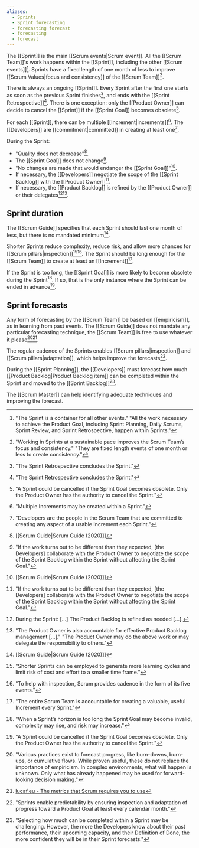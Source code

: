 ```yaml
---
aliases:
  - Sprints
  - Sprint forecasting
  - forecasting forecast
  - forecasting
  - forecast
---
```

The [[Sprint]] is the main [[Scrum events|Scrum event]]. All the [[Scrum Team]]'s work happens within the [[Sprint]], including the other [[Scrum events]][^all-work-sprint]. Sprints have a fixed length of one month of less to improve [[Scrum Values|focus and consistency]] of the [[Scrum Team]][^sprint-focus-consistency].

[^all-work-sprint]: "The Sprint is a container for all other events." "All the work necessary to achieve the Product Goal, including Sprint Planning, Daily Scrums, Sprint Review, and Sprint Retrospective, happen within Sprints."[^scrum-guide-2020]
[^sprint-focus-consistency]:"Working in Sprints at a sustainable pace improves the Scrum Team’s focus and consistency." "They are fixed length events of one month or less to create consistency."[^scrum-guide-2020]

There is always an ongoing [[Sprint]]. Every Sprint after the first one starts as soon as the previous Sprint finishes[^sprint-end], and ends with the [[Sprint Retrospective]][^sprint-end]. There is one exception: only the [[Product Owner]] can decide to cancel the [[Sprint]] if the [[Sprint Goal]] becomes obsolete[^sprint-cancelled].

[^sprint-start]: "A new Sprint starts immediately after the conclusion of the previous Sprint."[^scrum-guide-2020]
[^sprint-end]: "The Sprint Retrospective concludes the Sprint."[^scrum-guide-2020]
[^sprint-cancelled]: "A Sprint could be cancelled if the Sprint Goal becomes obsolete. Only the Product Owner has the authority to cancel the Sprint."[^scrum-guide-2020]

For each [[Sprint]], there can be multiple [[Increment|increments]][^multiple-increments]. The [[Developers]] are [[commitment|committed]] in creating at least one[^developers-definition].

[^multiple-increments]: "Multiple Increments may be created within a Sprint."[^scrum-guide-2020]
[^developers-definition]: "Developers are the people in the Scrum Team that are committed to creating any aspect of a usable Increment each Sprint."[^scrum-guide-2020]

During the Sprint:
- "Quality does not decrease"[^scrum-guide-2020].
- The [[Sprint Goal]] does not change[^po-devs-changes].
- "No changes are made that would endanger the [[Sprint Goal]]"[^scrum-guide-2020].
- If necessary, the [[Developers]] negotiate the scope of the [[Sprint Backlog]] with the [[Product Owner]][^po-devs-changes].
- If necessary, the [[Product Backlog]] is refined by the [[Product Owner]] or their delegates[^refinement-as-needed][^po-accountable-refinement].

[^po-devs-changes]: "If the work turns out to be different than they expected, \[the Developers\] collaborate with the Product Owner to negotiate the scope of the Sprint Backlog within the Sprint without affecting the Sprint Goal."[^scrum-guide-2020]
[^refinement-as-needed]: During the Sprint: \[...\] The Product Backlog is refined as needed \[...\].
[^po-accountable-refinement]: "The Product Owner is also accountable for effective Product Backlog management \[...\]." "The Product Owner may do the above work or may delegate the responsibility to others."[^scrum-guide-2020]
## Sprint duration

The [[Scrum Guide]] specifies that each Sprint should last one month of less, but there is no mandated minimum[^scrum-guide-2020].

Shorter Sprints reduce complexity, reduce risk, and allow more chances for [[Scrum pillars|inspection]][^shorter-sprints][^help-inspection]. The Sprint should be long enough for the [[Scrum Team]] to create at least an [[Increment]][^increment-sprint-accountability].

[^help-inspection]:"To help with inspection, Scrum provides cadence in the form of its five events."[^scrum-guide-2020]
[^shorter-sprints]:"Shorter Sprints can be employed to generate more learning cycles and limit risk of cost and effort to a smaller time frame."
[^increment-sprint-accountability]: "The entire Scrum Team is accountable for creating a valuable, useful Increment every Sprint."[^scrum-guide-2020]

If the Sprint is too long, the [[Sprint Goal]] is more likely to become obsolete during the Sprint[^sprint-too-long]. If so, that is the only instance where the Sprint can be ended in advance[^sprint-cancelled].

[^sprint-too-long]:"When a Sprint’s horizon is too long the Sprint Goal may become invalid, complexity may rise, and risk may increase."[^scrum-guide-2020]

[^scrum-guide-2020]: [[Scrum Guide|Scrum Guide (2020)]]

## Sprint forecasts

Any form of forecasting by the [[Scrum Team]] be based on [[empiricism]], as in learning from past events. The [[Scrum Guide]] does not mandate any particular forecasting technique, the [[Scrum Team]] is free to use whatever it please[^forecast-empiricism][^lucafeu-metrics].

[^forecast-empiricism]: "Various practices exist to forecast progress, like burn-downs, burn-ups, or cumulative flows. While proven useful, these do not replace the importance of empiricism. In complex environments, what will happen is unknown. Only what has already happened may be used for forward-looking decision making."[^scrum-guide-2020]
[^lucafeu-metrics]: [lucaf.eu - The metrics that Scrum requires you to use](https://lucaf.eu/2025/02/22/scum-metrics.html)

The regular cadence of the Sprints enables [[Scrum pillars|inspection]] and [[Scrum pillars|adaptation]], which helps improve the forecasts[^sprints-enable-predictability].

[^sprints-enable-predictability]: "Sprints enable predictability by ensuring inspection and adaptation of progress toward a Product Goal at least every calendar month."[^scrum-guide-2020]

During the [[Sprint Planning]], the [[Developers]] must forecast how much [[Product Backlog|Product Backlog item]] can be completed within the Sprint and moved to the [[Sprint Backlog]][^step-two-forecast].

[^step-two-forecast]: "Selecting how much can be completed within a Sprint may be challenging. However, the more the Developers know about their past performance, their upcoming capacity, and their Definition of Done, the more confident they will be in their Sprint forecasts."[^scrum-guide-2020]

The [[Scrum Master]] can help identifying adequate techniques and improving the forecast.
